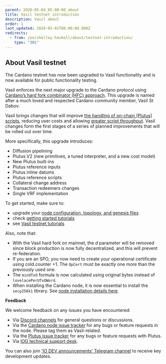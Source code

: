 ```yaml
---
parent: 2020-05-04_05-00-00_about
title: Vasil testnet introduction
description: Vasil about
order: 1
last_updated: 2020-05-01T08:00:00.000Z
redirects:
  - from: /en/shelley-haskell/about/testnet-introduction/
    type: "301"
---
```

## About Vasil testnet

The Cardano testnet has now been upgraded to Vasil functionality and is now available for public functionality testing. 

Vasil enforces the next major upgrade to the Cardano protocol using [Cardano’s hard fork combinator (HFC) approach](https://docs.cardano.org/core-concepts/about-hard-forks). This upgrade is named after a much loved and respected Cardano community member, Vasil St Dabov.

Vasil brings changes that will improve [the handling of on-chain (Plutus) scripts](https://iohk.io/en/blog/posts/2022/04/13/boosting-cardano-s-throughput-with-script-referencing/), reducing user costs and allowing [greater script throughput](https://iohk.io/en/blog/posts/2022/03/21/increasing-the-transaction-throughput-of-cardano/). Vasil changes form the first stages of a series of planned improvements that will be rolled out over time.

More specifically, this upgrade introduces:

-   Diffusion pipelining
-   Plutus V2 (new primitives, a tuned interpreter, and a new cost model)
-   New Plutus built-ins
-   Plutus reference inputs
-   Plutus inline datums
-   Plutus reference scripts
-   Collateral change address
-   Transaction redeemers changes
-   Single VRF implementation

To get started, make sure to:

* upgrade your [node configuration, topology, and genesis files](https://book.world.dev.cardano.org/environments.html)
* check [getting started tutorials](https://github.com/input-output-hk/cardano-node/tree/master/doc/getting-started)
* see [Vasil testnet tutorials](https://github.com/input-output-hk/Vasil-testnet)

Also, note that:

-  With the Vasil hard fork on mainnet, the *d* parameter will be removed since block production is now fully decentralized, and this will prevent re-federation.
-   If you are an SPO, you now need to create your operational certificate using cold.counter +1. The `OpCert` must be exactly one more than the previously used one.
-   The `minUTxO` formula is now calculated using original bytes instead of `lovelacePerUTxOWord`.
-   When installing the Cardano node, it is now essential to install the `secp256k1` library. See [node installation details here](https://github.com/input-output-hk/cardano-node/blob/master/doc/getting-started/install.md/).

**Feedback**

We welcome feedback on any issues you have encountered:
+ Via [Discord channels](https://discord.com/channels/826816523368005654/826816523964383263) for general questions or discussions.
+ Via the [Cardano node issue tracker](https://github.com/input-output-hk/cardano-node/issues) for any bugs or feature requests in the node. Please tag them as Vasil-related.
+ Via the [Plutus issue tracker](https://github.com/input-output-hk/plutus/issues) for any bugs or feature requests with Plutus.
+ Via [IOG technical support desk](https://iohk.zendesk.com/hc/en-us/categories/900000102203-Shelley-Testnet).

You can also join ['IO DEV announcements' Telegram channel](https://t.me/IOdevannouncements) to receive key development updates.
